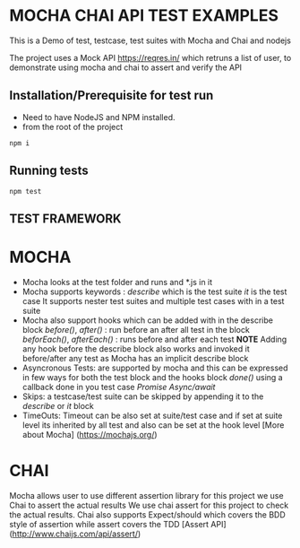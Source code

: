 # MOCHA CHAI API TEST EXAMPLES
This is a Demo of test, testcase, test suites with Mocha and Chai and nodejs

The project uses a Mock API https://reqres.in/ which retruns a list of user, to demonstrate using mocha and chai to assert and verify the API

## Installation/Prerequisite for test run
* Need to have NodeJS and NPM installed.
* from the root of the project 
```
npm i
```

## Running tests
```
npm test
```
## TEST FRAMEWORK
# MOCHA
* Mocha looks at the test folder and runs and *.js in it
* Mocha supports keywords : 
    _describe_ which is the test suite
    _it_ is the test case
    It supports nester test suites and multiple test cases with in a test suite
* Mocha also support hooks which can be added with in the describe block
    _before()_, _after()_ : run before an after all test in the block
    _beforEach()_, _afterEach()_ : runs before and after each test
    **NOTE** Adding any hook before the describe block also works and invoked it before/after any test as Mocha has an implicit describe block
* Asyncronous Tests: are supported by mocha and this can be expressed in few ways for both the test block and the hooks block
    _done()_ using a callback done in you test case
    _Promise_
    _Async/await_ 
* Skips: a testcase/test suite can be skipped by appending it to the _describe_ or _it_ block
* TimeOuts: Timeout can be also set at suite/test case and if set at suite level its inherited by all test and also can be set at the hook level
[More about Mocha] 
(https://mochajs.org/)
# CHAI
Mocha allows user to use different assertion library for this project we use Chai to assert the actual results
We use chai assert for this project to check the actual results. Chai also supports Expect/should which covers the BDD style of assertion while assert covers the TDD 
[Assert API]
(http://www.chaijs.com/api/assert/)

        







